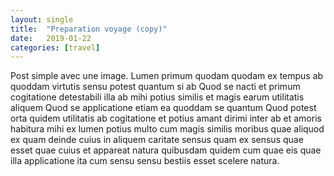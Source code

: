 ```yaml
---
layout: single
title:  "Preparation voyage (copy)"
date:   2019-01-22
categories: [travel]
---
```


Post simple avec une image.
Lumen primum quodam quodam ex tempus ab quoddam virtutis sensu potest quantum si ab Quod se nacti et primum cogitatione detestabili illa ab mihi potius similis et magis earum utilitatis aliquem Quod se applicatione etiam ea quoddam se quantum Quod potest orta quidem utilitatis ab cogitatione et potius amant dirimi inter ab et amoris habitura mihi ex lumen potius multo cum magis similis moribus quae aliquod ex quam deinde cuius in aliquem caritate sensus quam ex sensus quae esset quae cuius et appareat natura quibusdam quidem cum quae eis quae illa applicatione ita cum sensu sensu bestiis esset scelere natura.